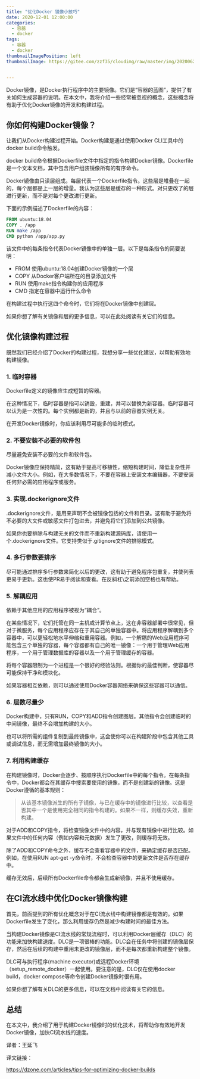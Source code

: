 ```yaml
---
title: "优化Docker 镜像小技巧"
date: 2020-12-01 12:00:00
categories:
  - 容器
  - docker
tags:
  - 容器
  - docker
thumbnailImagePosition: left
thumbnailImage: https://gitee.com/zzf35/cloudimg/raw/master/img/20200622193715.jpg


---
```


Docker镜像，是Docker执行程序中的主要镜像。它们是“容器的蓝图”，提供了有关如何生成容器的说明。在本文中，我将介绍一些经常被忽视的概念，这些概念将有助于优化Docker镜像的开发和构建过程。

<!--more-->

## 你如何构建Docker镜像？

让我们从Docker构建过程开始。Docker构建是通过使用Docker CLI工具中的docker build命令触发。

docker build命令根据Dockerfile文件中指定的指令构建Docker镜像。Dockerfile是一个文本文档，其中包含用户组装镜像所有的有序命令。

Docker镜像由只读层组成。每层代表一个Dockerfile指令。这些层是堆叠在一起的，每个层都是上一层的增量。我认为这些层是缓存的一种形式。对只更改了的层进行更新，而不是对每个更改进行更新。

下面的示例描述了Dockerfile的内容：

```Dockerfile
FROM ubuntu:18.04
COPY . /app
RUN make /app
CMD python /app/app.py
```

该文件中的每条指令代表Docker镜像中的单独一层。以下是每条指令的简要说明：

- FROM 使用ubuntu:18.04创建Docker镜像的一个层
- COPY 从Docker客户端所在的目录添加文件
- RUN 使用make指令构建你的应用程序
- CMD 指定在容器中运行什么命令

在构建过程中执行这四个命令时，它们将在Docker镜像中创建层。

如果你想了解有关镜像和层的更多信息，可以在此处阅读有关它们的信息。

## **优化镜像构建过程**

既然我们已经介绍了Docker的构建过程，我想分享一些优化建议，以帮助有效地构建镜像。

### 1. 临时容器

Dockerfile定义的镜像应生成短暂的容器。

在这种情况下，临时容器是指可以销毁，重建，并可以替换为新容器。临时容器可以认为是一次性的。每个实例都是新的，并且与以前的容器实例无关。

在开发Docker镜像时，你应该利用尽可能多的临时模式。

### 2. 不要安装不必要的软件包

尽量避免安装不必要的文件和软件包。

Docker镜像应保持精简，这有助于提高可移植性，缩短构建时间，降低复杂性并减小文件大小。例如，在大多数情况下，不要在容器上安装文本编辑器，不要安装任何非必需的应用程序或服务。

### 3. 实现.dockerignore文件

.dockerignore文件，是用来声明不会被镜像包括的文件和目录。这有助于避免将不必要的大文件或敏感文件打包进去，并避免将它们添加到公共镜像。

如果你也要排除与构建无关的文件而不重新构建源码库，请使用一个.dockerignore文件。它支持类似于.gitignore文件的排除模式。

### 4. 多行参数要排序

尽可能通过排序多行参数来简化以后的更改，这有助于避免程序包重复，并使列表更易于更新。这也使PR易于阅读和查看。在反斜杠\之前添加空格也有帮助。

### 5. 解耦应用

依赖于其他应用的应用程序被视为“耦合”。

在某些情况下，它们托管在同一主机或计算节点上，这在非容器部署中很常见，但对于微服务，每个应用程序应存在于其自己的单独容器中。将应用程序解耦到多个容器中，可以更轻松地水平伸缩和重用容器。例如，一个解耦的Web应用程序可能包含三个单独的容器，每个容器都有自己的唯一镜像：一个用于管理Web应用程序，一个用于管理数据库的容器以及一个用于管理缓存的容器。

将每个容器限制为一个进程是一个很好的经验法则。根据你的最佳判断，使容器尽可能保持干净和模块化。

如果容器相互依赖，则可以通过使用Docker容器网络来确保这些容器可以通信。

### 6. 层数尽量少

Docker构建中，只有RUN，COPY和ADD指令创建图层。其他指令会创建临时的中间镜像，最终不会增加构建的大小。

也可以将所需的组件复制到最终镜像中，这会使你可以在构建阶段中包含其他工具或调试信息，而无需增加最终镜像的大小。

### 7. 利用构建缓存

在构建镜像时，Docker会逐步、按顺序执行Dockerfile中的每个指令。在每条指令中，Docker都会在其缓存中搜索要使用的镜像，而不是创建新的镜像。这是Docker遵循的基本规则：

> 从该基本镜像派生的所有子镜像，与已在缓存中的镜像进行比较，以查看是否其中一个是使用完全相同的指令构建的。如果不一样，则缓存失效，重新构建。

对于ADD和COPY指令，将检查镜像文件中的内容，并与现有镜像中进行比较。如果文件中的任何内容（例如内容和元数据）发生了更改，则缓存将无效。

除了ADD和COPY命令之外，缓存不会查看容器中的文件，来确定缓存是否匹配。例如，在使用RUN apt-get -y命令时，不会检查容器中的更新文件是否存在缓存中。

缓存无效后，后续所有Dockerfile命令都会生成新镜像，并且不使用缓存。

## **在CI流水线中优化Docker镜像构建**

首先，前面提到的所有优化概念对于在CI流水线中构建镜像都是有效的。如果Dockerfile发生了变化，那么利用缓存仍然是减少构建时间的最佳方法。

当构建Docker镜像是CI流水线的常规流程时，可以利用Docker层缓存（DLC）的功能来加快构建速度。DLC是一项很棒的功能。DLC会在任务中将创建的镜像层保存，然后在后续的构建中重用未更改的镜像层，而不是每次都重新构建整个镜像。

DLC可与执行程序(machine executor)或远程Docker环境（setup_remote_docker）一起使用。要注意的是，DLC仅在使用docker build，docker compose等命令创建Docker镜像时很有用。

如果你想了解有关DLC的更多信息，可以在文档中阅读有关它的信息。

## 总结

在本文中，我介绍了用于构建Docker镜像时的优化技术，将帮助你有效地开发Docker镜像，加快CI流水线的速度。

译者：王延飞

译文链接：

https://dzone.com/articles/tips-for-optimizing-docker-builds